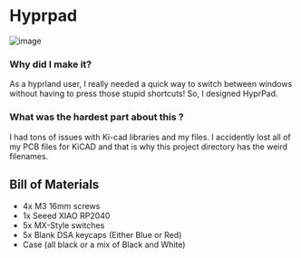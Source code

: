# Hyprpad
![image](https://cloud-9f5crfwfl-hack-club-bot.vercel.app/0image.png)
### Why did I make it?
As a hyprland user, I really needed a quick way to switch between windows without having to press those stupid shortcuts! So, I designed HyprPad.

### What was the hardest part about this ?
I had tons of issues with Ki-cad libraries and my files. I accidently lost all of my PCB files for KiCAD and that is why this project directory has the weird filenames.

 ## Bill of Materials
 - 4x M3 16mm screws 
 - 1x Seeed XIAO RP2040
 - 5x MX-Style switches
 - 5x Blank DSA keycaps (Either Blue or Red)
 - Case (all black or a mix of Black and White)
